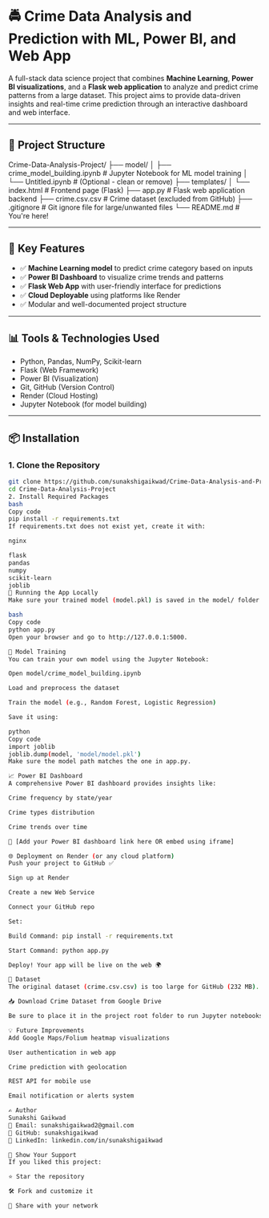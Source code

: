 # 🚔 Crime Data Analysis and Prediction with ML, Power BI, and Web App

A full-stack data science project that combines **Machine Learning**, **Power BI visualizations**, and a **Flask web application** to analyze and predict crime patterns from a large dataset. This project aims to provide data-driven insights and real-time crime prediction through an interactive dashboard and web interface.

---

## 📁 Project Structure

Crime-Data-Analysis-Project/
├── model/
│ ├── crime_model_building.ipynb # Jupyter Notebook for ML model training
│ └── Untitled.ipynb # (Optional - clean or remove)
├── templates/
│ └── index.html # Frontend page (Flask)
├── app.py # Flask web application backend
├── crime.csv.csv # Crime dataset (excluded from GitHub)
├── .gitignore # Git ignore file for large/unwanted files
└── README.md # You're here!


---

## 🧠 Key Features

- ✅ **Machine Learning model** to predict crime category based on inputs
- ✅ **Power BI Dashboard** to visualize crime trends and patterns
- ✅ **Flask Web App** with user-friendly interface for predictions
- ✅ **Cloud Deployable** using platforms like Render
- ✅ Modular and well-documented project structure

---

## 📊 Tools & Technologies Used

- Python, Pandas, NumPy, Scikit-learn
- Flask (Web Framework)
- Power BI (Visualization)
- Git, GitHub (Version Control)
- Render (Cloud Hosting)
- Jupyter Notebook (for model building)

---

## 📦 Installation

### 1. Clone the Repository

```bash
git clone https://github.com/sunakshigaikwad/Crime-Data-Analysis-and-Prediction-with-ML-Power-BI-and-Web-App.git
cd Crime-Data-Analysis-Project
2. Install Required Packages
bash
Copy code
pip install -r requirements.txt
If requirements.txt does not exist yet, create it with:

nginx

flask
pandas
numpy
scikit-learn
joblib
🚀 Running the App Locally
Make sure your trained model (model.pkl) is saved in the model/ folder.

bash
Copy code
python app.py
Open your browser and go to http://127.0.0.1:5000.

🧪 Model Training
You can train your own model using the Jupyter Notebook:

Open model/crime_model_building.ipynb

Load and preprocess the dataset

Train the model (e.g., Random Forest, Logistic Regression)

Save it using:

python
Copy code
import joblib
joblib.dump(model, 'model/model.pkl')
Make sure the model path matches the one in app.py.

📈 Power BI Dashboard
A comprehensive Power BI dashboard provides insights like:

Crime frequency by state/year

Crime types distribution

Crime trends over time

🔗 [Add your Power BI dashboard link here OR embed using iframe]

🌐 Deployment on Render (or any cloud platform)
Push your project to GitHub ✅

Sign up at Render

Create a new Web Service

Connect your GitHub repo

Set:

Build Command: pip install -r requirements.txt

Start Command: python app.py

Deploy! Your app will be live on the web 🌍

🧾 Dataset
The original dataset (crime.csv.csv) is too large for GitHub (232 MB).

📥 Download Crime Dataset from Google Drive

Be sure to place it in the project root folder to run Jupyter notebooks properly.

💡 Future Improvements
Add Google Maps/Folium heatmap visualizations

User authentication in web app

Crime prediction with geolocation

REST API for mobile use

Email notification or alerts system

✍️ Author
Sunakshi Gaikwad
📧 Email: sunakshigaikwad2@gmail.com
🔗 GitHub: sunakshigaikwad
🔗 LinkedIn: linkedin.com/in/sunakshigaikwad

🌟 Show Your Support
If you liked this project:

⭐ Star the repository

🛠️ Fork and customize it

🤝 Share with your network
